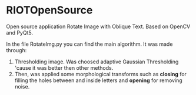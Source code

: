# RIOTOpenSource
Open source application Rotate Image with Oblique Text. Based on OpenCV and PyQt5.

In the file RotateImg.py you can find the main algorithm. It was made through:
1) Thresholding image. Was choosed adaptive Gaussian Thresholding 'cause it was better then other methods.
2) Then, was applied some morphological transforms such as <b>closing</b> for filling the holes between and inside letters and <b>opening</b> for removing noise.
